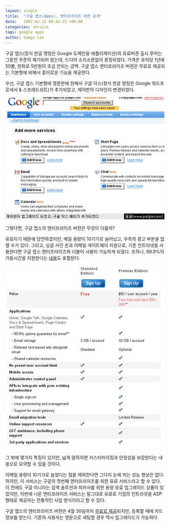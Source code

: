 ```yaml
---
layout: single
title:  "구글 앱스(Apps), 엔터프라이즈 버젼 공개"
date:   2007-02-22 08:42:25 +09:00
categories: service
tags: google apps
author: Samgu Lee
---
```

구글 앱스(정식 한글 명칭은 Google 도메인용 애플리케이션)의 유료버젼 출시 루머는 그동안 꾸준히 제기되어 왔는데, 드디어 소리소문없이 론칭되었다. 가격은 유저당 1년에 50불, 한화로 5만원이 조금 안되는 금액. 구글 앱스 엔터프라이즈 버젼은 무료로 제공되는 기본형에 비해서 흥미로운 기능을 제공한다.

우선, 구글 앱스 기본형에 영문판에 한해서 구글 닥스(정식 한글 명칭은 Google 워드프로세서 &amp; 스프레드쉬트)가 추가되었고, 제어판의 디자인이 변경되었다.

![구글 애플리케이션 업그레이드](/assets/google-apps-upgrade.jpg)

그렇다면, 구글 앱스의 엔터프라이즈 버젼은 무엇이 다를까?

유료이기 때문에 당연하겠지만, 메일 용량이 10기가로 늘어났고, 우측의 광고 부분을 없앨 수가 있다. 그리고, 싱글 사인 온과 이메일 게이트웨이 지원으로, 기존 인트라넷을 사용한다면 구글 앱스 엔터프라이즈와 더불어 사용이 가능하게 되었다. 또하나, 99.9%의 가동시간을 지원한다는 [내용](http://www.google.com/a/help/intl/en/admins/editions.html)도 포함된다.

![구글 애플리케이션 기업형 가격표](/assets/google-apps-enterprise-price-list.jpg)

그 밖에 몇가지 특징이 있지만, 넒게 말하자면 커스터마이징과 안정성을 보장한다는 내용으로 요약할 수 있을 것이다.

이메일 용량이 10기가로 늘었다는 점을 제외한다면 그다지 눈에 띄는 성능 향상은 없다. 하지만, 이 서비스는 구글의 첫번째 엔터프라이즈를 위한 유료 서비스라고 할 수 있다. 이 전에도 구글 미니라는 검색 솔루션과 피카사를 위한 용량 유료 업그레이드 상품이 있었지만, 이번에 나온 엔터프라이즈 서비스는 말그대로 유료로 기업의 인트라넷을 ASP형태로 제공하는 전통적인 사업 방식이라고 할 수 있다.

구글 앱스의 엔터프라이즈 버젼은 4월 30일까지 [무료로 제공](http://www.google.com/a/cpanel/premier/new)되지만, 등록할 때에 카드 정보를 받는다. 기존의 사용자는 영문으로 세팅할 경우 역시 업그레이드가 가능하다.
